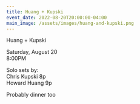 ```yaml
---
title: Huang + Kupski
event_date: 2022-08-20T20:00:00-04:00
main_image: /assets/images/huang-and-kupski.png
---
```


Huang + Kupski

Saturday, August 20<br>
8:00PM

Solo sets by:<br>
Chris Kupski 8p<br>
Howard Huang 9p

Probably dinner too
